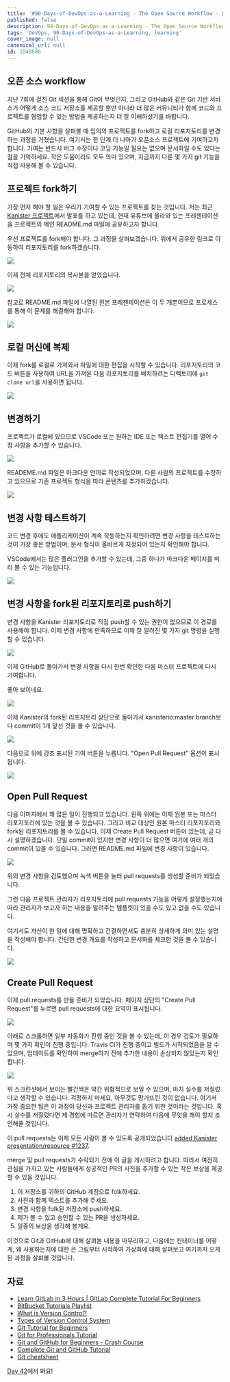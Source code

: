 ```yaml
---
title: '#90-Days-of-DevOps-as-a-Learning - The Open Source Workflow - Day 41'
published: false
description: 90-Days-of-DevOps-as-a-Learning - The Open Source Workflow
tags: 'DevOps, 90-Days-of-DevOps-as-a-Learning, learning'
cover_image: null
canonical_url: null
id: 1048806
---
```


## 오픈 소스 workflow

지난 7회에 걸친 Git 섹션을 통해 Git이 무엇인지, 그리고 GitHub와 같은 Git 기반 서비스가 어떻게 소스 코드 저장소를 제공할 뿐만 아니라 더 많은 커뮤니티가 함께 코드와 프로젝트를 협업할 수 있는 방법을 제공하는지 더 잘 이해하셨기를 바랍니다.

GitHub의 기본 사항을 살펴볼 때 임의의 프로젝트를 fork하고 로컬 리포지토리를 변경하는 과정을 거쳤습니다. 여기서는 한 단계 더 나아가 오픈소스 프로젝트에 기여하고자 합니다. 기여는 반드시 버그 수정이나 코딩 기능일 필요는 없으며 문서화일 수도 있다는 점을 기억하세요. 작은 도움이라도 모두 의미 있으며, 지금까지 다룬 몇 가지 git 기능을 직접 사용해 볼 수 있습니다.

## 프로젝트 fork하기

가장 먼저 해야 할 일은 우리가 기여할 수 있는 프로젝트를 찾는 것입니다. 저는 최근 [Kanister 프로젝트](https://github.com/kanisterio/kanister)에서 발표를 하고 있는데, 현재 유튜브에 올라와 있는 프레젠테이션을 프로젝트의 메인 README.md 파일에 공유하고자 합니다.

우선 프로젝트를 fork해야 합니다. 그 과정을 살펴보겠습니다. 위에서 공유한 링크로 이동하여 리포지토리를 fork하겠습니다.

![](/2022/Days/Images/Day41_Git1.png)

이제 전체 리포지토리의 복사본을 얻었습니다.

![](/2022/Days/Images/Day41_Git2.png)

참고로 README.md 파일에 나열된 원본 프레젠테이션은 이 두 개뿐이므로 프로세스를 통해 이 문제를 해결해야 합니다.

![](/2022/Days/Images/Day41_Git3.png)

## 로컬 머신에 복제

이제 fork를 로컬로 가져와서 파일에 대한 편집을 시작할 수 있습니다. 리포지토리의 코드 버튼을 사용하여 URL을 가져온 다음 리포지토리를 배치하려는 디렉토리에 `git clone url`을 사용하면 됩니다.

![](/2022/Days/Images/Day41_Git4.png)

## 변경하기

프로젝트가 로컬에 있으므로 VSCode 또는 원하는 IDE 또는 텍스트 편집기를 열어 수정 사항을 추가할 수 있습니다.

![](/2022/Days/Images/Day41_Git5.png)

READEME.md 파일은 마크다운 언어로 작성되었으며, 다른 사람의 프로젝트를 수정하고 있으므로 기존 프로젝트 형식을 따라 콘텐츠를 추가하겠습니다.

![](/2022/Days/Images/Day41_Git6.png)

## 변경 사항 테스트하기

코드 변경 후에도 애플리케이션이 계속 작동하는지 확인하려면 변경 사항을 테스트하는 것이 가장 좋은 방법이며, 문서 형식이 올바르게 지정되어 있는지 확인해야 합니다.

VSCode에서는 많은 플러그인을 추가할 수 있는데, 그중 하나가 마크다운 페이지를 미리 볼 수 있는 기능입니다.

![](/2022/Days/Images/Day41_Git7.png)

## 변경 사항을 fork된 리포지토리로 push하기

변경 사항을 Kanister 리포지토리로 직접 push할 수 있는 권한이 없으므로 이 경로를 사용해야 합니다. 이제 변경 사항에 만족하므로 이제 잘 알려진 몇 가지 git 명령을 실행할 수 있습니다.

![](/2022/Days/Images/Day41_Git8.png)

이제 GitHub로 돌아가서 변경 사항을 다시 한번 확인한 다음 마스터 프로젝트에 다시 기여합니다.

좋아 보이네요.

![](/2022/Days/Images/Day41_Git9.png)

이제 Kanister의 fork된 리포지토리 상단으로 돌아가서 kanisterio:master branch보다 commit이 1개 앞선 것을 볼 수 있습니다.

![](/2022/Days/Images/Day41_Git10.png)

다음으로 위에 강조 표시된 기여 버튼을 누릅니다. "Open Pull Request" 옵션이 표시됩니다.

![](/2022/Days/Images/Day41_Git11.png)

## Open Pull Request

다음 이미지에서 꽤 많은 일이 진행되고 있습니다. 왼쪽 위에는 이제 원본 또는 마스터 리포지토리에 있는 것을 볼 수 있습니다. 그리고 비교 대상인 원본 마스터 리포지토리와 fork된 리포지토리를 볼 수 있습니다. 이제 Create Pull Request 버튼이 있는데, 곧 다시 설명하겠습니다. 단일 commit이 있지만 변경 사항이 더 많으면 여기에 여러 개의 commit이 있을 수 있습니다. 그러면 README.md 파일에 변경 사항이 있습니다.

![](/2022/Days/Images/Day41_Git12.png)

위의 변경 사항을 검토했으며 녹색 버튼을 눌러 pull requests를 생성할 준비가 되었습니다.

그런 다음 프로젝트 관리자가 리포지토리에 pull requests 기능을 어떻게 설정했는지에 따라 관리자가 보고자 하는 내용을 알려주는 템플릿이 있을 수도 있고 없을 수도 있습니다.

여기서도 자신이 한 일에 대해 명확하고 간결하면서도 충분히 상세하게 의미 있는 설명을 작성해야 합니다. 간단한 변경 개요를 작성하고 문서화를 체크한 것을 볼 수 있습니다.

![](/2022/Days/Images/Day41_Git13.png)

## Create Pull Request

이제 pull requests를 만들 준비가 되었습니다. 페이지 상단의 "Create Pull Request"를 누르면 pull requests에 대한 요약이 표시됩니다.

![](/2022/Days/Images/Day41_Git14.png)

아래로 스크롤하면 일부 자동화가 진행 중인 것을 볼 수 있는데, 이 경우 검토가 필요하며 몇 가지 확인이 진행 중입니다. Travis CI가 진행 중이고 빌드가 시작되었음을 알 수 있으며, 업데이트를 확인하여 merge하기 전에 추가한 내용이 손상되지 않았는지 확인합니다.

![](/2022/Days/Images/Day41_Git15.png)

위 스크린샷에서 보이는 빨간색은 약간 위협적으로 보일 수 있으며, 마치 실수를 저질렀다고 생각할 수 있습니다. 걱정하지 마세요, 아무것도 망가뜨린 것이 없습니다. 여기서 가장 중요한 팁은 이 과정이 당신과 프로젝트 관리자를 돕기 위한 것이라는 것입니다. 혹시 실수를 저질렀다면 제 경험에 따르면 관리자가 연락하여 다음에 무엇을 해야 할지 조언해줄 것입니다.

이 pull requests는 이제 모든 사람이 볼 수 있도록 공개되었습니다 [added Kanister presentation/resource #1237](https://github.com/kanisterio/kanister/pull/1237).

merge 및 pull requests가 수락되기 전에 이 글을 게시하려고 합니다. 따라서 여전히 관심을 가지고 있는 사람들에게 성공적인 PR의 사진을 추가할 수 있는 작은 보상을 제공할 수 있을 것입니다.

1. 이 저장소를 귀하의 GitHub 계정으로 folk하세요.
2. 사진과 함께 텍스트를 추가해 주세요.
3. 변경 사항을 folk된 저장소에 push하세요.
4. 제가 볼 수 있고 승인할 수 있는 PR을 생성하세요.
5. 일종의 보상을 생각해 볼게요.

이것으로 Git과 GitHub에 대해 살펴본 내용을 마무리하고, 다음에는 컨테이너를 어떻게, 왜 사용하는지에 대한 큰 그림부터 시작하여 가상화에 대해 살펴보고 여기까지 오게 된 과정을 살펴볼 것입니다.

## 자료

- [Learn GitLab in 3 Hours | GitLab Complete Tutorial For Beginners](https://www.youtube.com/watch?v=8aV5AxJrHDg)
- [BitBucket Tutorials Playlist](https://www.youtube.com/watch?v=OMLh-5O6Ub8&list=PLaD4FvsFdarSyyGl3ooAm-ZyAllgw_AM5)
- [What is Version Control?](https://www.youtube.com/watch?v=Yc8sCSeMhi4)
- [Types of Version Control System](https://www.youtube.com/watch?v=kr62e_n6QuQ)
- [Git Tutorial for Beginners](https://www.youtube.com/watch?v=8JJ101D3knE&t=52s)
- [Git for Professionals Tutorial](https://www.youtube.com/watch?v=Uszj_k0DGsg)
- [Git and GitHub for Beginners - Crash Course](https://www.youtube.com/watch?v=RGOj5yH7evk&t=8s)
- [Complete Git and GitHub Tutorial](https://www.youtube.com/watch?v=apGV9Kg7ics)
- [Git cheatsheet](https://www.atlassian.com/git/tutorials/atlassian-git-cheatsheet)

[Day 42](day42.md)에서 봐요!
